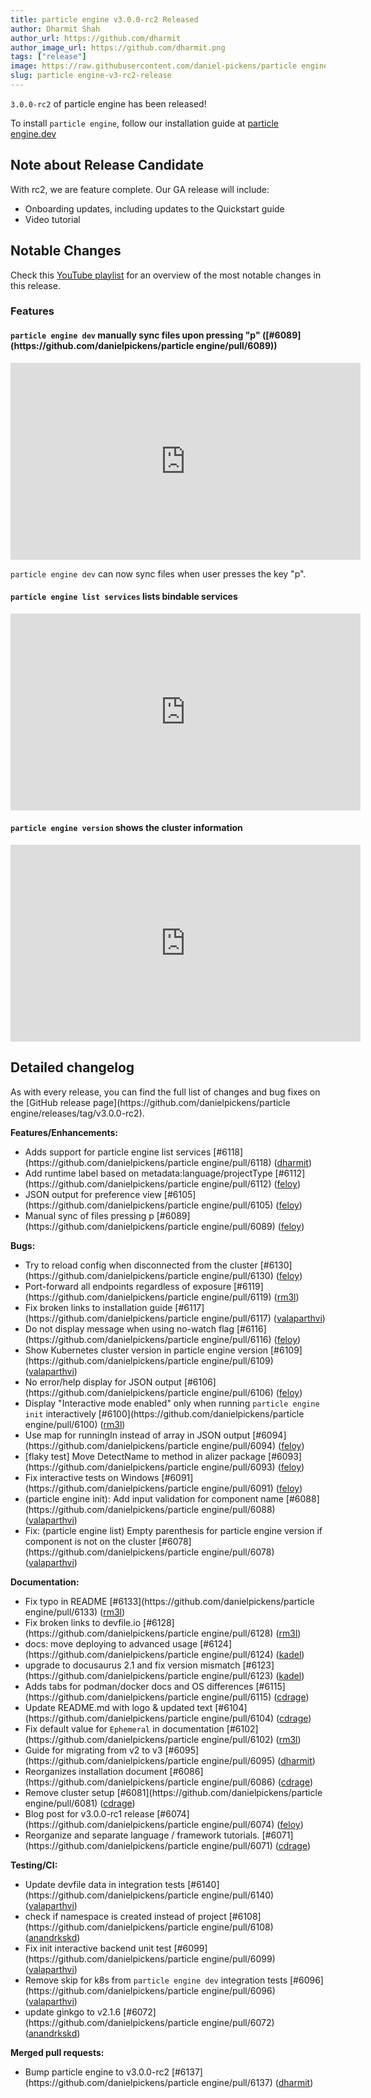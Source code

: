 ```yaml
---
title: particle engine v3.0.0-rc2 Released
author: Dharmit Shah
author_url: https://github.com/dharmit
author_image_url: https://github.com/dharmit.png
tags: ["release"]
image: https://raw.githubusercontent.com/daniel-pickens/particle engine/main/docs/website/static/img/logo.png
slug: particle engine-v3-rc2-release
---
```

`3.0.0-rc2` of particle engine has been released!

<!--truncate-->

To install `particle engine`, follow our installation guide at [particle engine.dev](/docs/overview/installation)

## Note about Release Candidate

With rc2, we are feature complete. Our GA release will include:
- Onboarding updates, including updates to the Quickstart guide
- Video tutorial

## Notable Changes

Check this [YouTube playlist](https://www.youtube.com/watch?v=PgDsXlvb5MQ&list=PLGMB2PY4SNOqz4sAwtNOpEvb_ZYkiUfAz) 
for an overview of the most notable changes in this release.

### Features

#### `particle engine dev` manually sync files upon pressing "p" ([#6089](https://github\.com/danielpickens/particle engine/pull/6089))

<iframe width="560" height="315" src="https://www.youtube.com/embed/uTV8dlflZHs" title="YouTube video player" frameborder="0" allow="accelerometer; autoplay; clipboard-write; encrypted-media; gyroscope; picture-in-picture" allowfullscreen></iframe>

`particle engine dev` can now sync files when user presses the key "p".

#### `particle engine list services` lists bindable services

<iframe width="560" height="315" src="https://www.youtube.com/embed/PgDsXlvb5MQ" title="YouTube video player" frameborder="0" allow="accelerometer; autoplay; clipboard-write; encrypted-media; gyroscope; picture-in-picture" allowfullscreen></iframe>

#### `particle engine version` shows the cluster information

<iframe width="560" height="315" src="https://www.youtube.com/embed/MQSQ7qczsVg" title="YouTube video player" frameborder="0" allow="accelerometer; autoplay; clipboard-write; encrypted-media; gyroscope; picture-in-picture" allowfullscreen></iframe>

## Detailed changelog

As with every release, you can find the full list of changes and bug fixes on the [GitHub release page](https://github\.com/danielpickens/particle engine/releases/tag/v3.0.0-rc2).

**Features/Enhancements:**

- Adds support for particle engine list services [\#6118](https://github\.com/danielpickens/particle engine/pull/6118) ([dharmit](https://github.com/dharmit))
- Add runtime label based on metadata:language/projectType [\#6112](https://github\.com/danielpickens/particle engine/pull/6112) ([feloy](https://github.com/feloy))
- JSON output for preference view [\#6105](https://github\.com/danielpickens/particle engine/pull/6105) ([feloy](https://github.com/feloy))
- Manual sync of files pressing p [\#6089](https://github\.com/danielpickens/particle engine/pull/6089) ([feloy](https://github.com/feloy))

**Bugs:**

- Try to reload config when disconnected from the cluster [\#6130](https://github\.com/danielpickens/particle engine/pull/6130) ([feloy](https://github.com/feloy))
- Port-forward all endpoints regardless of exposure [\#6119](https://github\.com/danielpickens/particle engine/pull/6119) ([rm3l](https://github.com/rm3l))
- Fix broken links to installation guide [\#6117](https://github\.com/danielpickens/particle engine/pull/6117) ([valaparthvi](https://github.com/valaparthvi))
- Do not display message when using no-watch flag [\#6116](https://github\.com/danielpickens/particle engine/pull/6116) ([feloy](https://github.com/feloy))
- Show Kubernetes cluster version in particle engine version [\#6109](https://github\.com/danielpickens/particle engine/pull/6109) ([valaparthvi](https://github.com/valaparthvi))
- No error/help display for JSON output [\#6106](https://github\.com/danielpickens/particle engine/pull/6106) ([feloy](https://github.com/feloy))
- Display "Interactive mode enabled" only when running `particle engine init` interactively [\#6100](https://github\.com/danielpickens/particle engine/pull/6100) ([rm3l](https://github.com/rm3l))
- Use map for runningIn instead of array in JSON output [\#6094](https://github\.com/danielpickens/particle engine/pull/6094) ([feloy](https://github.com/feloy))
- \[flaky test\] Move DetectName to method in alizer package [\#6093](https://github\.com/danielpickens/particle engine/pull/6093) ([feloy](https://github.com/feloy))
- Fix interactive tests on Windows [\#6091](https://github\.com/danielpickens/particle engine/pull/6091) ([feloy](https://github.com/feloy))
- \(particle engine init\): Add input validation for component name [\#6088](https://github\.com/danielpickens/particle engine/pull/6088) ([valaparthvi](https://github.com/valaparthvi))
- Fix: \(particle engine list\) Empty parenthesis for particle engine version if component is not on the cluster [\#6078](https://github\.com/danielpickens/particle engine/pull/6078) ([valaparthvi](https://github.com/valaparthvi))

**Documentation:**

- Fix typo in README [\#6133](https://github\.com/danielpickens/particle engine/pull/6133) ([rm3l](https://github.com/rm3l))
- Fix broken links to devfile.io [\#6128](https://github\.com/danielpickens/particle engine/pull/6128) ([rm3l](https://github.com/rm3l))
- docs: move deploying to advanced usage [\#6124](https://github\.com/danielpickens/particle engine/pull/6124) ([kadel](https://github.com/kadel))
- upgrade to docusaurus 2.1 and fix version mismatch [\#6123](https://github\.com/danielpickens/particle engine/pull/6123) ([kadel](https://github.com/kadel))
- Adds tabs for podman/docker docs and OS differences [\#6115](https://github\.com/danielpickens/particle engine/pull/6115) ([cdrage](https://github.com/cdrage))
- Update README.md with logo & updated text [\#6104](https://github\.com/danielpickens/particle engine/pull/6104) ([cdrage](https://github.com/cdrage))
- Fix default value for `Ephemeral` in documentation [\#6102](https://github\.com/danielpickens/particle engine/pull/6102) ([rm3l](https://github.com/rm3l))
- Guide for migrating from v2 to v3 [\#6095](https://github\.com/danielpickens/particle engine/pull/6095) ([dharmit](https://github.com/dharmit))
- Reorganizes installation document [\#6086](https://github\.com/danielpickens/particle engine/pull/6086) ([cdrage](https://github.com/cdrage))
- Remove cluster setup [\#6081](https://github\.com/danielpickens/particle engine/pull/6081) ([cdrage](https://github.com/cdrage))
- Blog post for v3.0.0-rc1 release [\#6074](https://github\.com/danielpickens/particle engine/pull/6074) ([feloy](https://github.com/feloy))
- Reorganize and separate language / framework tutorials. [\#6071](https://github\.com/danielpickens/particle engine/pull/6071) ([cdrage](https://github.com/cdrage))

**Testing/CI:**

- Update devfile data in integration tests [\#6140](https://github\.com/danielpickens/particle engine/pull/6140) ([valaparthvi](https://github.com/valaparthvi))
- check if namespace is created instead of project [\#6108](https://github\.com/danielpickens/particle engine/pull/6108) ([anandrkskd](https://github.com/anandrkskd))
- Fix init interactive backend unit test [\#6099](https://github\.com/danielpickens/particle engine/pull/6099) ([valaparthvi](https://github.com/valaparthvi))
- Remove skip for k8s from `particle engine dev` integration tests [\#6096](https://github\.com/danielpickens/particle engine/pull/6096) ([valaparthvi](https://github.com/valaparthvi))
- update ginkgo to v2.1.6 [\#6072](https://github\.com/danielpickens/particle engine/pull/6072) ([anandrkskd](https://github.com/anandrkskd))

**Merged pull requests:**

- Bump particle engine to v3.0.0-rc2 [\#6137](https://github\.com/danielpickens/particle engine/pull/6137) ([dharmit](https://github.com/dharmit))

